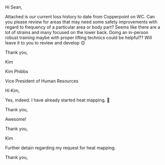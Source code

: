 Hi Sean,

 

Attached is our current loss history to date from Copperpoint on WC.  Can you please review for areas that may need some safety improvements with regard to frequency of a particular area or body part?  Seems like there are a lot of strains and many focused on the lower back.  Doing an in-person robust training maybe with proper lifting technics could be helpful??  Will leave it to you to review and develop 😊

 

Thank you,

 

Kim

 

Kim Phibbs

Vice President of Human Resources

 Hi Kim, 

 

Yes, indeed. I have already started heat mapping. 🙂 

 

Thank you, 

 Awesome! 

 

Thank you,

 

Kim



Further detain regarding my request for heat mapping. 

Thank you, 